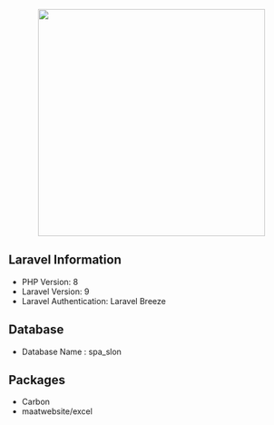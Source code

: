 <p align="center"><a href="https://laravel.com" target="_blank"><img src="https://raw.githubusercontent.com/laravel/art/master/logo-lockup/5%20SVG/2%20CMYK/1%20Full%20Color/laravel-logolockup-cmyk-red.svg" width="400"></a></p>

## Laravel Information

- PHP Version: 8
- Laravel Version: 9 
- Laravel Authentication: Laravel Breeze

## Database

- Database Name :  spa_slon

## Packages

- Carbon
- maatwebsite/excel